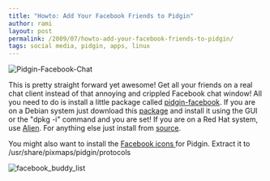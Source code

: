 ```yaml
---
title: "Howto: Add Your Facebook Friends to Pidgin"
author: rami
layout: post
permalink: /2009/07/howto-add-your-facebook-friends-to-pidgin/
tags: social media, pidgin, apps, linux
---
```


![Pidgin-Facebook-Chat]({filename}/images/Pidgin-Facebook-Chat.png)

This is pretty straight forward yet awesome! Get all your friends on a real chat client instead of that annoying and crippled Facebook chat window! All you need to do is install a little package called [pidgin-facebook](http://code.google.com/p/pidgin-facebookchat/). If you are on a Debian system just download this [package](http://pidgin-facebookchat.googlecode.com/files/pidgin-facebookchat-1.60.deb) and install it using the GUI or the "dpkg -i" command and you are set! If you are on a Red Hat system, use [Alien](http://kitenet.net/~joey/code/alien/). For anything else just install from [source](http://pidgin-facebookchat.googlecode.com/files/pidgin-facebookchat-1.60.tar.bz2).

You might also want to install the [Facebook icons ](http://pidgin-facebookchat.googlecode.com/files/pidgin-facebookchat-1.60.tar.bz2)for Pidgin. Extract it to /usr/share/pixmaps/pidgin/protocols 

![facebook_buddy_list]({filename}/images/facebook-buddy-list.png)
